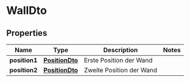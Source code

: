 

# WallDto


## Properties

| Name | Type | Description | Notes |
|------------ | ------------- | ------------- | -------------|
|**position1** | [**PositionDto**](PositionDto.md) | Erste Position der Wand |  |
|**position2** | [**PositionDto**](PositionDto.md) | Zweite Position der Wand |  |



